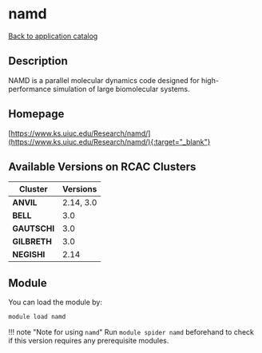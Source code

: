 # namd

[Back to application catalog](../app_catalog.md)

## Description

NAMD is a parallel molecular dynamics code designed for high-performance simulation of large biomolecular systems.

## Homepage

[https://www.ks.uiuc.edu/Research/namd/](https://www.ks.uiuc.edu/Research/namd/){:target="_blank"}

## Available Versions on RCAC Clusters

|Cluster|Versions|
|---|---|
**ANVIL**|2.14, 3.0
**BELL**|3.0
**GAUTSCHI**|3.0
**GILBRETH**|3.0
**NEGISHI**|2.14

## Module

You can load the module by:

```bash
module load namd
```

!!! note "Note for using `namd`"
    Run `module spider namd` beforehand to check if this version requires any prerequisite modules.
